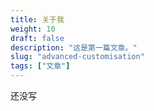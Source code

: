```yaml
---
title: 关于我
weight: 10
draft: false
description: "这是第一篇文章。"
slug: "advanced-customisation"
tags: ["文章"]
---
```


还没写
